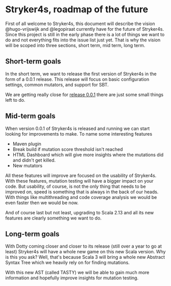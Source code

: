 # Stryker4s, roadmap of the future

First of all welcome to Stryker4s, this document will describe the vision @hugo-vrijswijk and @legopiraat currently have for the future of Stryker4s.
Since this project is still in the early phase there is a lot of things we want to do and not everything fits into the issue list just yet. 
That is why the vision will be scoped into three sections, short term, mid term, long term.

## Short-term goals
In the short term, we want to release the first version of Stryker4s in the form of a 0.0.1 release. 
This release will focus on basic configuration settings, common mutators, and support for SBT.

We are getting really close for [release 0.0.1](https://github.com/stryker-mutator/stryker4s/milestone/1) there are just some small things left to do.

## Mid-term goals
When version 0.0.1 of Stryker4s is released and running we can start looking for improvements to make. 
To name some interesting features
* Maven plugin
* Break build if mutation score threshold isn't reached
* HTML Dashboard which will give more insights where the mutations did and didn't get killed.
* New mutators

All these features will improve are focused on the usability of Stryker4s. With these features, mutation testing will have a bigger impact on your code.
But usability, of course, is not the only thing that needs to be improved on, speed is something that is always in the back of our heads.
With things like multithreading and code coverage analysis we would be even faster then we would be now.

And of course last but not least, upgrading to Scala 2.13 and all its new features are clearly something we want to do.

## Long-term goals
With Dotty coming closer and closer to its release (still over a year to go at least) Stryker4s will have a whole new game on this new Scala version.
Why is this you ask? Well, that's because Scala 3 will bring a whole new Abstract Syntax Tree which we heavily rely on for finding mutations.

With this new AST (called TASTY) we will be able to gain much more information and hopefully improve insights for mutation testing. 
